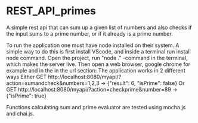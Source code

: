 # REST_API_primes
A simple rest api that can sum up a given list of numbers and also checks if the input sums to a prime number, or if it already is a prime number.

To run the application one must have node installed on their system. 
A simple way to do this is first install VScode, and inside a terminal run install node command.
Open the project, run "node ." -command in the terminal, which makes the server live.
Then open a web browser, google chrome for example and in the in the url section: 
  The application works in 2 different ways
    Either
      GET http://localhost:8080/myapi/?action=sumandcheck&numbers=1,2,3 -> {"result": 6, "isPrime": false}
    Or
      GET http://localhost:8080/myapi/?action=checkprime&number=89      -> {"isPrime": true}


Functions calculating sum and prime evaluator are tested using mocha.js and chai.js.
